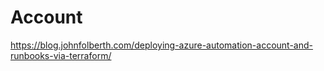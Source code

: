 # Account

https://blog.johnfolberth.com/deploying-azure-automation-account-and-runbooks-via-terraform/
